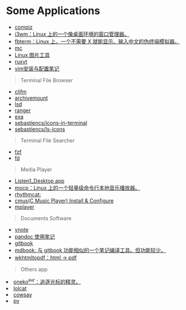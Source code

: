 <link href="../css/style.css" rel="stylesheet" type="text/css" />

# Some Applications

<div class="pages">

- [compiz](app/compiz.md)
- [i3wm：Linux 上的一个像桌面环境的窗口管理器。](app/i3.md)
- [fbterm：Linux 上，一个不需要 X 就能显示、输入中文的伪终端模拟器。](app/fbterm.md)
- [mc](app/mc.md)
- [Linux 图片工具](app/pic_utils.md)
- [ruxvt](app/ruxvt.md)
- [vim安装与配置笔记](app/vim.md)

</div>

> Terminal File Browser

+ [clifm](https://github.com/leo-arch/clifm/wiki/Advanced#archives)
+ [archivemount](http://mirrors.xmu.edu.cn/gentoo/distfiles/74/archivemount-0.9.1.tar.gz)
+ [lsd](https://github.com/leo-arch/clifm/wiki/Advanced#archives)
+ [ranger](https://github.com/leo-arch/clifm/wiki/Advanced#archives)
+ [exa](https://github.com/leo-arch/clifm/wiki/Advanced#archives)
+ [sebastiencs/icons-in-terminal](https://github.com/sebastiencs/icons-in-terminal#installation)
+ [sebastiencs/ls-icons](https://github.com/sebastiencs/ls-icons)

> Terminal File Searcher

+ [fzf](https://github.com/leo-arch/clifm/wiki/Advanced#archives)
+ [fd](https://github.com/leo-arch/clifm/wiki/Advanced#archives)

> Media Player

- [Listen1_Desktop app](https://github.com/listen1/listen1_desktop)
- [mocp：Linux 上的一个轻量级命令行本地音乐播放器。](app/mocp.md)
- [rhythmcat: ](app/rhythmcat.md)
- [cmus(C Music Player) Install & Configure ](app/cmus.md)
- [mplayer](app/mplayer.md)

> Documents Software

- [vnote](app/vnote.md)
- [pandoc 使用笔记](app/pandoc.md)
- [gitbook](app/gitbook.md)
- [mdbook: 与 gitbook 功能相似的一个笔记编译工具。但功能较少。](#)
- [wkhtmltopdf：html -> pdf](https://linux.cn/article-8362-1.html)

> Others app

<div class="pages"

- [oneko<sup>aur</sup>：追逐光标的精灵。](#)
- [lolcat](#)
- [cowsay](#)
- [pv](#)

</div>

